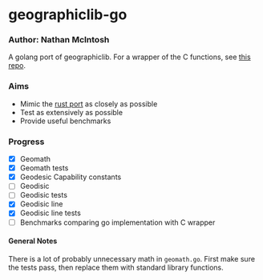 # geographiclib-go
### Author: Nathan McIntosh
A golang port of geographiclib. For a wrapper of the C functions, see [this repo](https://pkg.go.dev/github.com/ruiaylin/pgparser/types/geo/geographiclib).

### Aims
 - Mimic the [rust port](https://github.com/georust/geographiclib-rs) as closely as possible
 - Test as extensively as possible
 - Provide useful benchmarks

### Progress
- [X] Geomath
- [X] Geomath tests
- [X] Geodesic Capability constants
- [ ] Geodisic
- [ ] Geodisic tests
- [X] Geodisic line
- [X] Geodisic line tests
- [ ] Benchmarks comparing go implementation with C wrapper

#### General Notes
There is a lot of probably unnecessary math in `geomath.go`. First make sure the tests pass, then replace them with standard library functions.
